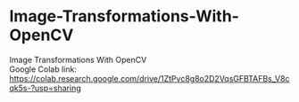 # Image-Transformations-With-OpenCV
Image Transformations With OpenCV  
Google Colab link: https://colab.research.google.com/drive/1ZtPvc8g8o2D2VqsGFBTAFBs_V8cqk5s-?usp=sharing

